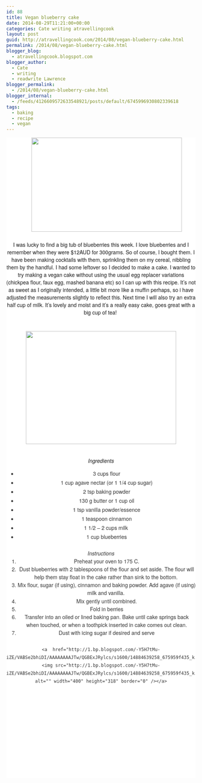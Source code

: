 ```yaml
---
id: 88
title: Vegan blueberry cake
date: 2014-08-29T11:21:00+00:00
categories: Cate writing atravellingcook
layout: post
guid: http://atravellingcook.com/2014/08/vegan-blueberry-cake.html
permalink: /2014/08/vegan-blueberry-cake.html
blogger_blog:
  - atravellingcook.blogspot.com
blogger_author:
  - Cate
  - writing
  - readwrite Lawrence
blogger_permalink:
  - /2014/08/vegan-blueberry-cake.html
blogger_internal:
  - /feeds/4126609572633548921/posts/default/6745996930802339618
tags:
  - baking
  - recipe
  - vegan
---
```

<div style="background-color: white; border: 0px; margin: 0px; padding: 0px; vertical-align: baseline;">
  <span style="background-color: transparent; font-family: Helvetica Neue, Arial, Helvetica, sans-serif; margin-left: 1em; margin-right: 1em; text-align: center;">          <a style="background-color: transparent; margin-left: 1em; margin-right: 1em; text-align: center;" href="http://4.bp.blogspot.com/-WUeq2AXDQ5g/VABTvrkZCwI/AAAAAAAAJUE/L7a2QnofuhY/s1600/15048235566_969988f2a2_z.jpg"><img src="http://4.bp.blogspot.com/-WUeq2AXDQ5g/VABTvrkZCwI/AAAAAAAAJUE/L7a2QnofuhY/s1600/15048235566_969988f2a2_z.jpg" alt="" width="400" height="250" border="0" /></a>


<div style="background-color: white; border: 0px; margin: 0px; padding: 0px; vertical-align: baseline;">
   




<div style="background-color: white; border: 0px; margin: 0px; padding: 0px; vertical-align: baseline;">
  I was lucky to find a big tub of blueberries this week. I love blueberries and I remember when they were $12AUD for 300grams. So of course, I bought them. I have been making cocktails with them, sprinkling them on my cereal, nibbling them by the handful. I had some leftover so I decided to make a cake. I wanted to try making a vegan cake without using the usual egg replacer variations (chickpea flour, faux egg, mashed banana etc) so I can up with this recipe. It&#8217;s not as sweet as I originally intended, a little bit more like a muffin perhaps, so i have adjusted the measurements slightly to reflect this. Next time I will also try an extra half cup of milk. It&#8217;s lovely and moist and it&#8217;s a really easy cake, goes great with a big cup of tea! 


<div style="background-color: white; border: 0px; margin: 0px; padding: 0px; vertical-align: baseline;">
   


<div style="background-color: white; border: 0px; margin: 0px; padding: 0px; vertical-align: baseline;">
                      <a style="line-height: 21.0599994659424px; margin-left: 1em; margin-right: 1em; text-align: center;" href="http://2.bp.blogspot.com/-_ZxQ0vm9Y-8/VABUCeotwII/AAAAAAAAJUM/Pd41_h6XQ5c/s1600/14843047199_fb1887c449_z.jpg"><img src="http://2.bp.blogspot.com/-_ZxQ0vm9Y-8/VABUCeotwII/AAAAAAAAJUM/Pd41_h6XQ5c/s1600/14843047199_fb1887c449_z.jpg" alt="" width="400" height="300" border="0" /></a>


<div style="background-color: white; border: 0px; margin: 0px; padding: 0px; vertical-align: baseline;">
   



  <i>Ingredients</i>


<div style="background-color: white; border: 0px; margin: 0px; padding: 0px; vertical-align: baseline;">
  <ul style="border: 0px; color: #333333; font-style: inherit; font-variant: inherit; font-weight: inherit; line-height: inherit; list-style-image: initial; list-style-position: initial; margin: 0px 0px 24px 30px; padding: 0px; vertical-align: baseline;">
    <li style="border: 0px; font-style: inherit; font-variant: inherit; font-weight: inherit; line-height: inherit; margin: 4px 0px 0px; padding: 0px; vertical-align: baseline;">
      3 cups flour
    </li>
    <li style="border: 0px; font-style: inherit; font-variant: inherit; font-weight: inherit; line-height: inherit; margin: 4px 0px 0px; padding: 0px; vertical-align: baseline;">
      1 cup agave nectar (or 1 1/4 cup sugar)
    </li>
    <li style="border: 0px; font-style: inherit; font-variant: inherit; font-weight: inherit; line-height: inherit; margin: 4px 0px 0px; padding: 0px; vertical-align: baseline;">
      2 tsp baking powder
    </li>
    <li style="border: 0px; font-style: inherit; font-variant: inherit; font-weight: inherit; line-height: inherit; margin: 4px 0px 0px; padding: 0px; vertical-align: baseline;">
      130 g butter or 1 cup oil
    </li>
    <li style="border: 0px; font-style: inherit; font-variant: inherit; font-weight: inherit; line-height: inherit; margin: 4px 0px 0px; padding: 0px; vertical-align: baseline;">
      1 tsp vanilla powder/essence
    </li>
    <li style="border: 0px; font-style: inherit; font-variant: inherit; font-weight: inherit; line-height: inherit; margin: 4px 0px 0px; padding: 0px; vertical-align: baseline;">
      1 teaspoon cinnamon
    </li>
    <li style="border: 0px; font-style: inherit; font-variant: inherit; font-weight: inherit; line-height: inherit; margin: 4px 0px 0px; padding: 0px; vertical-align: baseline;">
      1 1/2 – 2 cups milk 
    </li>
    <li style="border: 0px; font-style: inherit; font-variant: inherit; font-weight: inherit; line-height: inherit; margin: 4px 0px 0px; padding: 0px; vertical-align: baseline;">
      1 cup blueberries
    </li>
  </ul>
  
  <div style="border: 0px; color: #333333; font-style: inherit; font-variant: inherit; font-weight: inherit; line-height: inherit; margin: 0px; padding: 0px; vertical-align: baseline;">
  


<div style="background-color: white; border: 0px; color: #333333; line-height: 21.0599994659424px; margin: 0px; padding: 0px; vertical-align: baseline;">
  <div style="border: 0px; font-variant: inherit; font-weight: inherit; line-height: inherit; margin: 0px; padding: 0px; vertical-align: baseline;">
    <i>Instructions</i>
  
  
  <ol style="border: 0px; font-style: inherit; font-variant: inherit; font-weight: inherit; line-height: inherit; list-style-image: initial; list-style-position: initial; margin: 0px 0px 24px 30px; padding: 0px; vertical-align: baseline;">
    <li style="border: 0px; font-style: inherit; font-variant: inherit; font-weight: inherit; line-height: inherit; margin: 0px; padding: 0px; vertical-align: baseline;">
      Preheat your oven to 175 C.
    </li>
    <li style="border: 0px; font-style: inherit; font-variant: inherit; font-weight: inherit; line-height: inherit; margin: 0px; padding: 0px; vertical-align: baseline;">
      Dust blueberries with 2 tablespoons of the flour and set aside. The flour will help them stay float in the cake rather than sink to the bottom. 
    </li>
    <li style="border: 0px; font-style: inherit; font-variant: inherit; font-weight: inherit; line-height: inherit; margin: 0px; padding: 0px; vertical-align: baseline;">
      Mix flour, sugar (if using), cinnamon and baking powder. Add agave (if using) milk and vanilla. 
    </li>
    <li style="border: 0px; font-style: inherit; font-variant: inherit; font-weight: inherit; line-height: inherit; margin: 0px; padding: 0px; vertical-align: baseline;">
      Mix gently until combined.
    </li>
    <li style="border: 0px; font-style: inherit; font-variant: inherit; font-weight: inherit; line-height: inherit; margin: 0px; padding: 0px; vertical-align: baseline;">
      Fold in berries
    </li>
    <li style="border: 0px; font-style: inherit; font-variant: inherit; font-weight: inherit; line-height: inherit; margin: 0px; padding: 0px; vertical-align: baseline;">
      Transfer into an oiled or lined baking pan. Bake until cake springs back when touched, or when a toothpick inserted in cake comes out clean.
    </li>
    <li style="border: 0px; font-style: inherit; font-variant: inherit; font-weight: inherit; line-height: inherit; margin: 0px; padding: 0px; vertical-align: baseline;">
      Dust with icing sugar if desired and serve
    </li>
  </ol>
  
  
    <a  href="http://1.bp.blogspot.com/-Y5H7tMu-iZE/VABSe2bhiDI/AAAAAAAAJTw/QGBExJRylcs/s1600/14884639258_675959f435_k.jpg"><img src="http://1.bp.blogspot.com/-Y5H7tMu-iZE/VABSe2bhiDI/AAAAAAAAJTw/QGBExJRylcs/s1600/14884639258_675959f435_k.jpg" alt="" width="400" height="318" border="0" /></a>
  
  
  
  
  
  
  
  
  
     
  








&nbsp;